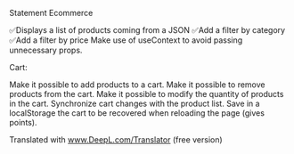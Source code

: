 Statement
Ecommerce

✅Displays a list of products coming from a JSON
✅Add a filter by category
✅Add a filter by price
Make use of useContext to avoid passing unnecessary props.

Cart:

Make it possible to add products to a cart.
Make it possible to remove products from the cart.
Make it possible to modify the quantity of products in the cart.
Synchronize cart changes with the product list.
Save in a localStorage the cart to be recovered when reloading the page (gives points).

Translated with www.DeepL.com/Translator (free version)

